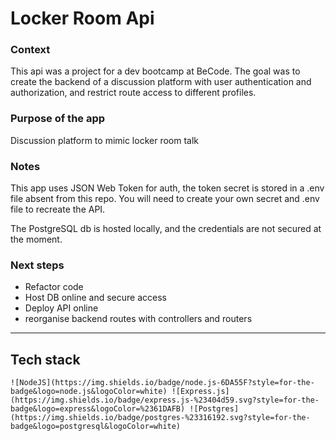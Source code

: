 # Locker Room Api

### Context
This api was a project for a dev bootcamp at BeCode. The goal was to create the backend of a discussion platform with user authentication and authorization, and restrict route access to different profiles.

### Purpose of the app
Discussion platform to mimic locker room talk 

### Notes
This app uses JSON Web Token for auth, the token secret is stored in a .env file absent from this repo. You will need to create your own secret and .env file to recreate the API.

The PostgreSQL db is hosted locally, and the credentials are not secured at the moment.

### Next steps
- Refactor code
- Host DB online and secure access
- Deploy API online
- reorganise backend routes with controllers and routers


---

## Tech stack
	![NodeJS](https://img.shields.io/badge/node.js-6DA55F?style=for-the-badge&logo=node.js&logoColor=white) ![Express.js](https://img.shields.io/badge/express.js-%23404d59.svg?style=for-the-badge&logo=express&logoColor=%2361DAFB) ![Postgres](https://img.shields.io/badge/postgres-%23316192.svg?style=for-the-badge&logo=postgresql&logoColor=white)
